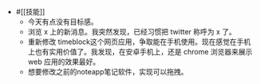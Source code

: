 - #[[技能]]
    - 今天有点没有目标感。
    - 浏览 x 上的新消息。我突然发现，已经习惯把 twitter 称呼为 x 了。
    - 重新修改 timeblock这个网页应用，争取能在手机使用。现在感觉在手机上也有实用价值了。我发现，在安卓手机上，还是 chrome 浏览器来展示 web 应用的效果最好。
    - 想要修改之前的noteapp笔记软件，实现可以拖拽。
